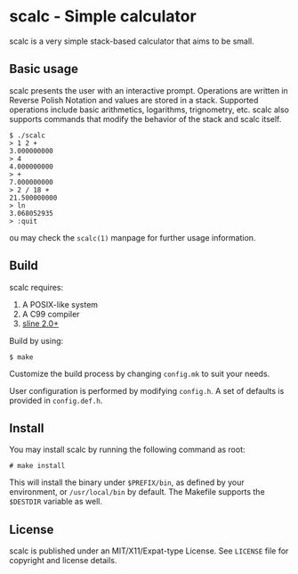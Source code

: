 # scalc - Simple calculator

scalc is a very simple stack-based calculator that aims to be small.

## Basic usage

scalc presents the user with an interactive prompt. Operations are written in
Reverse Polish Notation and values are stored in a stack. Supported operations
include basic arithmetics, logarithms, trignometry, etc. scalc also supports
commands that modify the behavior of the stack and scalc itself.

```
$ ./scalc
> 1 2 +
3.000000000
> 4
4.000000000
> +
7.000000000
> 2 / 18 +
21.500000000
> ln
3.068052935
> :quit
```

ou may check the ``scalc(1)`` manpage for further usage information.

## Build

scalc requires:

1. A POSIX-like system
2. A C99 compiler
3. [sline 2.0+](https://github.com/ariadnavigo/sline)

Build by using:

```
$ make
```

Customize the build process by changing ``config.mk`` to suit your needs.

User configuration is performed by modifying ``config.h``. A set of defaults is
provided in ``config.def.h``.

## Install

You may install scalc by running the following command as root:

```
# make install
```

This will install the binary under ``$PREFIX/bin``, as defined by your
environment, or ``/usr/local/bin`` by default. The Makefile supports the
``$DESTDIR`` variable as well.

## License

scalc is published under an MIT/X11/Expat-type License. See ``LICENSE`` file
for copyright and license details.
